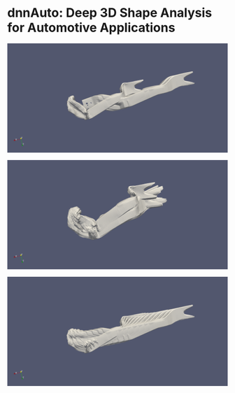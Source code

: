# dnnAuto: Deep 3D Shape Analysis for Automotive Applications

![alt text](https://github.com/abbasloo/dnnAuto/blob/master/f001_S2000001(1&60).png)

![alt text](https://github.com/abbasloo/dnnAuto/blob/master/S2000001_60.png)

![alt text](https://github.com/abbasloo/dnnAuto/blob/master/f001_S2000001.png)
